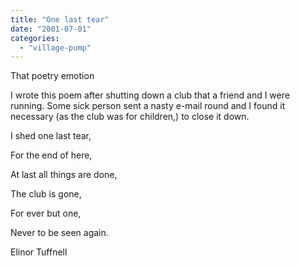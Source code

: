 ```yaml
---
title: "One last tear"
date: "2001-07-01"
categories: 
  - "village-pump"
---
```


That poetry emotion

I wrote this poem after shutting down a club that a friend and I were running. Some sick person sent a nasty e-mail round and I found it necessary (as the club was for children,) to close it down.

I shed one last tear,

For the end of here,

At last all things are done,

The club is gone,

For ever but one,

Never to be seen again.

Elinor Tuffnell
